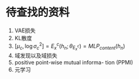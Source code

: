 # 待查找的资料

1. VAE损失
2. KL散度
3. $[\mu_{c}, \log \sigma^{2}_{c}]=E^{c}_{x}(h_{n};\theta_{E^{c}_{x}})=MLP_{content}(h_{n})$
4. 域发现以及域损失
5. positive point-wise mutual informa- tion (PPMI)
6. 元学习